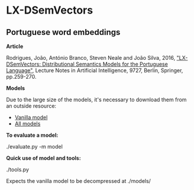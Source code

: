 # LX-DSemVectors

## Portuguese word embeddings

**Article**

Rodrigues, João, António Branco, Steven Neale and João Silva, 2016, ["LX-DSemVectors: Distributional Semantics Models for the Portuguese Language"](http://www.di.fc.ul.pt/~ahb/pubs/2016RodriguesBrancoNealeSilva.pdf), Lecture Notes in Artificial Intelligence, 9727, Berlin, Springer, pp.259-270.

**Models**

Due to the large size of the models, it's necessary to download them from an outside resource:

* [Vanilla model](http://nlx-server.di.fc.ul.pt/~jrodrigues/share/pt_word_embeddings/vanilla.tar.gz)
* [All models](http://nlx-server.di.fc.ul.pt/~jrodrigues/share/pt_word_embeddings/)


**To evaluate a model:**

./evaluate.py -m model 

**Quick use of model and tools:**

./tools.py

Expects the vanilla model to be decompressed at ./models/
